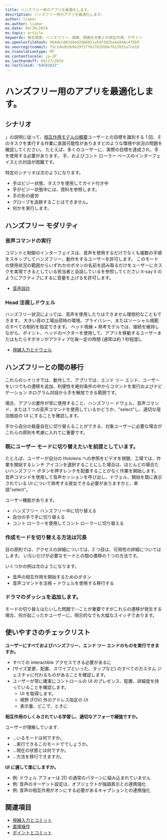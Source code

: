 ```yaml
---
title: ハンズフリー用のアプリを最適化します。
description: ハンズフリー用のアプリを最適化します。
author: liamar
ms.author: liamar
ms.date: 04/20/2019
ms.topic: article
keywords: 複合現実、ハンズフリー、視線、視線を対象との相互作用、デザイン
ms.openlocfilehash: b64dec802d8ed2886021a54f302ba4a948c4f5b9
ms.sourcegitcommit: f5c1dedb3b9e29f27f627025b9e7613931a7ce18
ms.translationtype: MT
ms.contentlocale: ja-JP
ms.lasthandoff: 04/27/2019
ms.locfileid: "64581032"
---
```

# <a name="optimizing-your-app-for-hands-free"></a>ハンズフリー用のアプリを最適化します。



## <a name="scenarios"></a>シナリオ

」の説明に従って、[相互作用モデルの概要](interaction-fundamentals.md)ユーザーとの目標を識別する 1 回、そのタスクを実行する作業に直面可能性がありますどのような環境や状況の問題を確認してください。 たとえば、多くのユーザーに、実際の目標を達成され、手を使用する必要があります。 手、およびコント ローラー ベースのインターフェイスとの対話が困難です。 

特定のシナリオは次のようになります。 
* 手はビジー状態、タスクを使用してガイド付き中
* 手がビジー状態中には、資料を参照します。
* 手の形の疲労
* グローブを追跡することはできません。
* 何かを実行します。


## <a name="hands-free-modalities"></a>ハンズフリー モダリティ

### <a name="voice-commanding"></a>音声コマンドの実行

コマンドと制御のインターフェイスは、音声を使用するだけでなくも複数の手順をスキップしてハンズフリー、動作をするユーザーを許可します。 このモードの使用状況の範囲からいずれかのボタンの名前を読み取るだけをユーザーにタスクを実現できるとしている担当者と会話しているを参照してください it-say it のようにアクティブにするに音量を上げるを許可します。

* [音声設計](voice-design.md)


### <a name="head-gaze-and-dwell"></a>Head 注視しドウェル

ハンズフリー状況によっては、音声を使用したりはできません理想的なこともできます。 大きい音の工場出荷時の環境、プライバシー、またはソーシャル規範のすべての制約を指定できます。 ヘッド視線 + 熟考モデルでは、接続を維持しながら、ポイント、ヘッドのベクターを使用して、アプリを移動するユーザーまたはもたらすボタンがアクティブ化後一定の時間 (通常は約 1 秒程度)。 

* [視線入力とドウェル](gaze-and-dwell.md)

## <a name="transitioning-in-and-out-of-hands-free"></a>ハンズフリーとの間の移行

これらのシナリオでは、動作して、アプリでは、エンド ツー エンド、ユーザーをいつでもの遷移を追加、利便性を絶対条件の中からコマンドを実行およびナビゲーション ホログラム対話から手を解放できる範囲です。 

場合、アプリの要件が常に使用すること、ハンズフリー ドウェル、音声コマンド、または 1 つの音声コマンドを使用しているかどうか、"select"し、適切な宿泊施設の UI にすることを確認します。 

手から自分の裁量自在に切り替えることができる、対象ユーザーに必要な場合がこれらの原則を考慮に入れてに重要です。

### <a name="assume-the-user-is-already-in-the-mode-that-they-want-to-switch-to"></a>既にユーザー モードに切り替えたいを前提としています。
たとえば、ユーザーが自分の Hololens への参照をビデオを視聴、工場では、作業を開始するレンチ アイコンを選択することにした場合は、ほとんどの場合たいハンズフリー ボタンを押すレンチを配置することがなく作業を開始します。 音声コマンドを使用して音声セッションを呼び出し、ドウェル、開始を既に表示されている UI について熟考する彼女できる必要がありますかと、単語"select"。

ユーザー機能があります。 
* ハンズフリー ハンズフリー中に切り替える
* 自分の手で手に切り替える
* コント ローラーを使用してコント ローラーに切り替える 

### <a name="create-redundant-ways-to-switch-modes"></a>作成モードを切り替える方法は冗長
目の原則では、アクセスの詳細については、2 つ目は、可用性の詳細についてはします。 いないだけが必要なモードとの間の遷移の 1 つの方法です。 

いくつかの例は次のようになります。 
* 音声の相互作用を開始するためのボタン
* 音声コマンドを注視 + ドウェルを使用する移行する

### <a name="add-a-dash-of-drama"></a>ドラマのダッシュを追加します。
モードの切り替えはたいした問題で--ことが重要ですがこれらの遷移が発生する場合、何が起こったかユーザーに、明示的なでも大幅なスイッチであります。 


## <a name="usability-checklist"></a>使いやすさのチェックリスト

**ユーザーにすべておよびハンズフリー、エンド ツー エンドのものを実行できますか。**
* すべての interactible アクセスできる必要があるに
* (サイズ変更、配置、スワイプといった、タップなど) のすべてのカスタム ジェスチャに代わるものがあることを確認します。
* ユーザーが常に確実にコントロールの UI のプレゼンス、配置、詳細度を持っていることを確認します。
    * UI を取得します。
    * 視野 (FOV) 外のアドレス指定の UI
    * 表示量、どこで、ときに

**相互作用のしくみされている学習し、適切なアフォーで補強ですか。**

ユーザーが理解しています.
* ...いるモードは何ですか。
* ...実行できるこのモードででしょうか。
* ...現在の状態とは何ですか。
* ...方法を移行できますか。
    
**UI に適して楽にしますか。**   

* 例: ドウェル アフォーは 2D の通常のパターンに組み込まれていません
* 例: 音声のターゲット設定は、オブジェクトが強調表示との連携強化
* 例: 音声の相互作用がオンにする必要があるキャプションとの連携強化


## <a name="see-also"></a>関連項目
* [視線入力とコミット](gaze-and-commit.md)
* [直接操作](direct-manipulation.md)
* [ポイントとコミット](point-and-commit.md)
